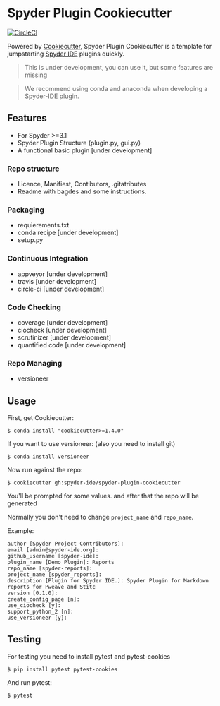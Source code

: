 # Spyder Plugin Cookiecutter

[![CircleCI](https://circleci.com/gh/spyder-ide/spyder-plugin-cookiecutter.svg?style=svg)](https://circleci.com/gh/spyder-ide/spyder-plugin-cookiecutter)

Powered by [Cookiecutter](https://github.com/audreyr/cookiecutter), Spyder Plugin Cookiecutter is a template for jumpstarting [Spyder IDE](https://github.com/spyder-ide/spyder) plugins quickly.

> This is under development, you can use it, but some features are missing

> We recommend using conda and anaconda when developing a Spyder-IDE plugin.

## Features

- For Spyder >=3.1
- Spyder Plugin Structure (plugin.py, gui.py)
- A functional basic plugin [under development]

### Repo structure
- Licence, Manifiest, Contibutors, .gitatributes
- Readme with bagdes and some instructions.

### Packaging

- requierements.txt
- conda recipe [under development]
- setup.py

### Continuous Integration

- appveyor [under development]
- travis [under development]
- circle-ci [under development]

### Code Checking

- coverage [under development]
- ciocheck [under development]
- scrutinizer [under development]
- quantified code [under development]

### Repo Managing

- versioneer


## Usage

First, get Cookiecutter:

```
$ conda install "cookiecutter>=1.4.0"
```

If you want to use versioneer: (also you need to install git)

```
$ conda install versioneer
```

Now run against the repo:

```
$ cookiecutter gh:spyder-ide/spyder-plugin-cookiecutter
```

You'll be prompted for some values. and after that the repo will be generated

Normally you don't need to change `project_name` and `repo_name`.

Example:

```
author [Spyder Project Contributors]:
email [admin@spyder-ide.org]:
github_username [spyder-ide]:
plugin_name [Demo Plugin]: Reports
repo_name [spyder-reports]:
project_name [spyder_reports]:
description [Plugin for Spyder IDE.]: Spyder Plugin for Markdown reports for Pweave and Stitc
version [0.1.0]:
create_config_page [n]:
use_ciocheck [y]:
support_python_2 [n]:
use_versioneer [y]:
```

## Testing

For testing you need to install pytest and pytest-cookies

```
$ pip install pytest pytest-cookies
```

And run pytest:

```
$ pytest
```
